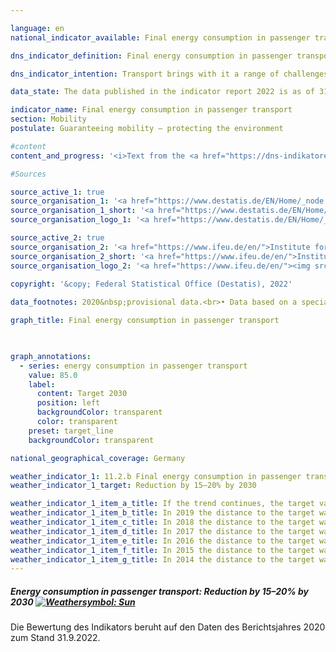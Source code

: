```yaml
---

language: en    
national_indicator_available: Final energy consumption in passenger transport    

dns_indicator_definition: Final energy consumption in passenger transport represents energy consumption due to the carriage of people by rail, by air and by road (public and private transport) within Germany.    

dns_indicator_intention: Transport brings with it a range of challenges. For instance, noise and air pollution impair quality of life, especially in cities, and traffic-related emissions contribute to climate change. The emission of harmful greenhouse gases is linked to the energy consumed for transport purposes.<br>The aim is to reduce final energy consumption in passenger transport by 15&nbsp;to 20% by 2030.    

data_state: The data published in the indicator report 2022 is as of 31.10.2022. The data shown on this platform is updated regularly, so that more current data may be available online than published in the <a href="https://dns-indikatoren.de/assets/publications/reports/en/2022.pdf">indicator report 2022</a>.    

indicator_name: Final energy consumption in passenger transport    
section: Mobility    
postulate: Guaranteeing mobility – protecting the environment    

#content     
content_and_progress: '<i>Text from the <a href="https://dns-indikatoren.de/assets/publications/reports/en/2022.pdf">Indicator Report 2022&nbsp;</a></i><br><br>The data regarding domestic final energy consumption originates from the <abbr title="Transport Emission Estimation Model">TREMOD</abbr> (Transport Emissions Estimation Model) database at the Institute for Energy and Environmental Research. <abbr title="Transport Emission Estimation Model">TREMOD</abbr> is a model for evaluating transport emissions. The data record fuel consumption associated with passenger transport within Germany, irrespective of where refuelling takes place (in accordance with the principle of actual final consumption). “Final energy” refers to that part of the total energy used that is directly consumed in transport, so it excludes conversion losses that arise during the production of fuels as well as any pipeline losses that may occur.<br><br>The volume of passenger transport is expressed in terms of the number of passenger-kilometres travelled. Provided by <abbr title="Transport Emission Estimation Model">TREMOD</abbr>, this figure is used to calculate the specific level of energy consumption in this sector. In the aviation statistics, only domestic flights are taken into account. International flights departing from or landing in German territory are not counted. Nor is waterborne passenger transport included.<br><br>Some 30.1% of overall final energy consumption can be attributed to transport. Of this, more than 70% is accounted for by passenger transport. Savings in final energy consumption in passenger transport therefore have a marked effect on total energy consumption in Germany. The number of passenger-kilometres provides information about the extent to which transport intensity or the distance per transported tonne changes. In addition to final energy consumption, the indicator also examines energy efficiency in passenger transport, measured in terms of energy consumption per passenger-kilometre.<br><br>Final energy consumption in passenger transport decreased by a total of 0.9% between 2005&nbsp;and 2018. However, analysis of progress since 2008&nbsp;reveals that the indicator value increased by 1.1%, meaning that final energy consumption in passenger transport is developing contrary to the target set in the German Sustainable Development Strategy.<br><br>Although the number of passenger-kilometres covered increased by 9.0% between 2005&nbsp;and 2018, energy consumption with reference to all forms of transport fell by 9.1% to 1.49&nbsp;megajoules per passenger-kilometre during the same period. This indicates a notable increase in efficiency in passenger transport. A particularly large share of the efficiency gain can be attributed to the railways. The number of passenger-kilometres travelled by rail rose by 25.3%, while final energy consumption was reduced by 8.9%. This equates to a 27.3% increase in efficiency. A significant increase in efficiency was also achieved in aviation, with a 17.1% rise compared with 2005. Road transport registered a slight gain in efficiency of 7.4% recently, thanks to a rise in passenger-kilometres, even though final energy consumption remained almost constant (-0.5%).<br><br>Private motorised transport by car or two-wheeled vehicle accounted for 81.4% of total passenger transport volumes in 2018. Its share in 2017&nbsp;was 81.6%. It can be subdivided into various categories. In 2017&nbsp;(more recent figures not yet available), work-related transport, <abbr title="that is to say (id est)">i.e.</abbr> commuter traffic and business travel, accounted for the largest share, at 39.2%, followed by recreational transport at 29.5%. Travel for shopping accounted for 17.1%. These purpose-based categories of transport have developed differently since 2005. Work-related travel in particularly has increased significantly (+30.0%), while journeys for recreation or shopping have declined (-11.4% and -2.7% respectively).'    

#Sources    

source_active_1: true
source_organisation_1: '<a href="https://www.destatis.de/EN/Home/_node.html">Federal Statistical Office</a>'
source_organisation_1_short: '<a href="https://www.destatis.de/EN/Home/_node.html">Federal Statistical Office</a>'
source_organisation_logo_1: '<a href="https://www.destatis.de/EN/Home/_node.html"><img src="https://dnsUpgradeEnvironment.github.io/dns-indicators/public/OrgImgEn/destatis.png" alt="Federal Statistical Office" title=" Click here to visit the homepage of the organizationFederal Statistical Office" style="height:60px; width:148px; border: transparent"/></a>'

source_active_2: true
source_organisation_2: '<a href="https://www.ifeu.de/en/">Institute for Energy and Environmental Research</a>'
source_organisation_2_short: '<a href="https://www.ifeu.de/en/">Institute for Energy and Environmental Research</a>'
source_organisation_logo_2: '<a href="https://www.ifeu.de/en/"><img src="https://dnsUpgradeEnvironment.github.io/dns-indicators/public/OrgImgEn/ifeu.png" alt="Institute for Energy and Environmental Research" title=" Click here to visit the homepage of the organizationInstitute for Energy and Environmental Research" style="height:60px; width:148px; border: transparent"/></a>'
    
copyright: '&copy; Federal Statistical Office (Destatis), 2022'    

data_footnotes: 2020&nbsp;provisional data.<br>• Data based on a special evaluation.    

graph_title: Final energy consumption in passenger transport    

    

graph_annotations:
  - series: energy consumption in passenger transport
    value: 85.0
    label:
      content: Target 2030
      position: left
      backgroundColor: transparent
      color: transparent
    preset: target_line
    backgroundColor: transparent        

national_geographical_coverage: Germany    

weather_indicator_1: 11.2.b Final energy consumption in passenger transport
weather_indicator_1_target: Reduction by 15–20% by 2030

weather_indicator_1_item_a_title: If the trend continues, the target value would be reached or missed by less than 5% of the difference between the target value and the current value.
weather_indicator_1_item_b_title: In 2019 the distance to the target was constantly high or had increased. Thus, the indicator did not develop in the desired direction.
weather_indicator_1_item_c_title: In 2018 the distance to the target was constantly high or had increased. Thus, the indicator did not develop in the desired direction.
weather_indicator_1_item_d_title: In 2017 the distance to the target was constantly high or had increased. Thus, the indicator did not develop in the desired direction.
weather_indicator_1_item_e_title: In 2016 the distance to the target was constantly high or had increased. Thus, the indicator did not develop in the desired direction.
weather_indicator_1_item_f_title: In 2015 the distance to the target was constantly high or had increased. Thus, the indicator did not develop in the desired direction.
weather_indicator_1_item_g_title: In 2014 the distance to the target was constantly high or had increased. Thus, the indicator did not develop in the desired direction.    
---
```



<div>
  <div class="my-header">
    <h5>Energy consumption in passenger transport: Reduction by 15–20% by 2030
      <a href="https://dnsUpgradeEnvironment.github.io/dns-indicators/en/status"><img src="https://g205sdgs.github.io/sdg-indicators/public/Wettersymbole/Sonne.png" title="If the trend from 2020 (Data as of Sep. 31. 2022) had continued, the target value would have been reached or missed by less than 5% of the difference between the target value and the value at that time." alt="Weathersymbol: Sun"/>
      </a>
    </h5>
  </div>
</div>
<div class="my-header-note">
  Die Bewertung des Indikators beruht auf den Daten des Berichtsjahres 2020 zum Stand 31.9.2022.
</div>